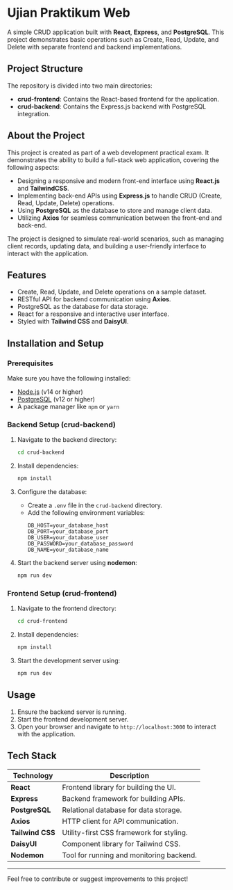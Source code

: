 # Ujian Praktikum Web

A simple CRUD application built with **React**, **Express**, and **PostgreSQL**. This project demonstrates basic operations such as Create, Read, Update, and Delete with separate frontend and backend implementations.

## Project Structure

The repository is divided into two main directories:

- **crud-frontend**: Contains the React-based frontend for the application.
- **crud-backend**: Contains the Express.js backend with PostgreSQL integration.

## About the Project

This project is created as part of a web development practical exam. It demonstrates the ability to build a full-stack web application, covering the following aspects:

- Designing a responsive and modern front-end interface using **React.js** and **TailwindCSS**.
- Implementing back-end APIs using **Express.js** to handle CRUD (Create, Read, Update, Delete) operations.
- Using **PostgreSQL** as the database to store and manage client data.
- Utilizing **Axios** for seamless communication between the front-end and back-end.

The project is designed to simulate real-world scenarios, such as managing client records, updating data, and building a user-friendly interface to interact with the application.

## Features

- Create, Read, Update, and Delete operations on a sample dataset.
- RESTful API for backend communication using **Axios**.
- PostgreSQL as the database for data storage.
- React for a responsive and interactive user interface.
- Styled with **Tailwind CSS** and **DaisyUI**.

## Installation and Setup

### Prerequisites

Make sure you have the following installed:

- [Node.js](https://nodejs.org/) (v14 or higher)
- [PostgreSQL](https://www.postgresql.org/) (v12 or higher)
- A package manager like `npm` or `yarn`

### Backend Setup (crud-backend)

1. Navigate to the backend directory:
   ```bash
   cd crud-backend
   ```

2. Install dependencies:
   ```bash
   npm install
   ```

3. Configure the database:
   - Create a `.env` file in the `crud-backend` directory.
   - Add the following environment variables:
     ```env
     DB_HOST=your_database_host
     DB_PORT=your_database_port
     DB_USER=your_database_user
     DB_PASSWORD=your_database_password
     DB_NAME=your_database_name
     ```

4. Start the backend server using **nodemon**:
   ```bash
   npm run dev
   ```

### Frontend Setup (crud-frontend)

1. Navigate to the frontend directory:
   ```bash
   cd crud-frontend
   ```

2. Install dependencies:
   ```bash
   npm install
   ```

3. Start the development server using:
   ```bash
   npm run dev
   ```

## Usage

1. Ensure the backend server is running.
2. Start the frontend development server.
3. Open your browser and navigate to `http://localhost:3000` to interact with the application.

## Tech Stack

| Technology      | Description                              |
|-----------------|------------------------------------------|
| **React**       | Frontend library for building the UI.    |
| **Express**     | Backend framework for building APIs.     |
| **PostgreSQL**  | Relational database for data storage.    |
| **Axios**       | HTTP client for API communication.       |
| **Tailwind CSS**| Utility-first CSS framework for styling. |
| **DaisyUI**     | Component library for Tailwind CSS.      |
| **Nodemon**     | Tool for running and monitoring backend. |

---

Feel free to contribute or suggest improvements to this project!
